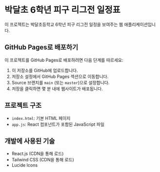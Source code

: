 # 박달초 6학년 피구 리그전 일정표

이 프로젝트는 박달초등학교 6학년 피구 리그전 일정을 보여주는 웹 애플리케이션입니다.

## GitHub Pages로 배포하기

이 프로젝트를 GitHub Pages로 배포하려면 다음 단계를 따르세요:

1. 이 저장소를 GitHub에 업로드합니다.
2. 저장소 설정에서 GitHub Pages 섹션으로 이동합니다.
3. Source 브랜치를 `main` (또는 `master`)으로 설정합니다.
4. 저장을 클릭하면 몇 분 내에 웹사이트가 배포됩니다.

## 프로젝트 구조

- `index.html`: 기본 HTML 페이지
- `app.js`: React 컴포넌트가 포함된 JavaScript 파일

## 개발에 사용된 기술

- React.js (CDN을 통해 로드)
- Tailwind CSS (CDN을 통해 로드)
- Lucide Icons 